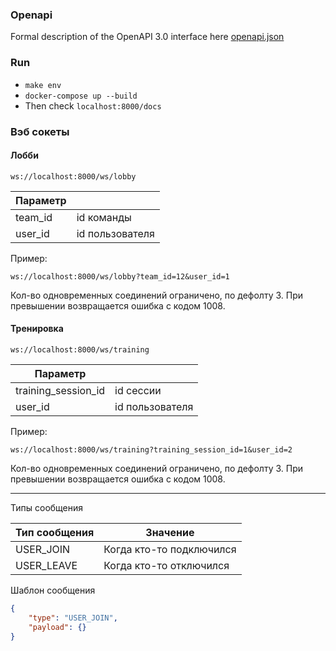 ### Openapi
Formal description of the OpenAPI 3.0 interface here [openapi.json](./openapi.json)

### Run
- `make env`
- `docker-compose up --build`
- Then check `localhost:8000/docs`


### Вэб сокеты

#### Лобби

`ws://localhost:8000/ws/lobby`


| Параметр       |                |
|----------------|----------------|
| team_id        | id команды     |
| user_id        | id пользователя|

Пример:
~~~~
ws://localhost:8000/ws/lobby?team_id=12&user_id=1
~~~~

Кол-во одновременных соединений ограничено, по дефолту 3.
При превышении возвращается ошибка с кодом 1008.


#### Тренировка

`ws://localhost:8000/ws/training`


| Параметр            |                    |
|---------------------|--------------------|
| training_session_id | id сессии          |
| user_id             | id пользователя    |

Пример:
~~~~
ws://localhost:8000/ws/training?training_session_id=1&user_id=2
~~~~

Кол-во одновременных соединений ограничено, по дефолту 3.
При превышении возвращается ошибка с кодом 1008.

---

Типы сообщения

| Тип сообщения       | Значение                 |
|---------------------|--------------------------|
| USER_JOIN           | Когда кто-то подключился |
| USER_LEAVE          | Когда кто-то отключился  |

Шаблон сообщения

~~~~json
{
    "type": "USER_JOIN",
    "payload": {}
}
~~~~